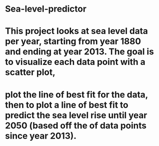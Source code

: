 # Sea-level-predictor
# This project looks at sea level data per year, starting from year 1880 and ending at year 2013. The goal is to visualize each data point with a scatter plot,
# plot the line of best fit for the data, then to plot a line of best fit to predict the sea level rise until year 2050 (based off the of data points since year 2013).
